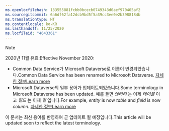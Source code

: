 ```yaml
---
ms.openlocfilehash: 133555881fcbb0bcecb0749343d0aef970405af2
ms.sourcegitcommit: 6a6df62fa12dcb9bd5f5a39cc3ee0e2b3988184b
ms.translationtype: HT
ms.contentlocale: ko-KR
ms.lasthandoff: 11/25/2020
ms.locfileid: "4643361"
---
```

> [!NOTE]
> <span data-ttu-id="cb8c3-101">2020년 11월 유효:</span><span class="sxs-lookup"><span data-stu-id="cb8c3-101">Effective November 2020:</span></span>
> - <span data-ttu-id="cb8c3-102">Common Data Service가 Microsoft Dataverse로 이름이 변경되었습니다.</span><span class="sxs-lookup"><span data-stu-id="cb8c3-102">Common Data Service has been renamed to Microsoft Dataverse.</span></span> [<span data-ttu-id="cb8c3-103">자세한 정보</span><span class="sxs-lookup"><span data-stu-id="cb8c3-103">Learn more</span></span>](https://aka.ms/PAuAppBlog)
> - <span data-ttu-id="cb8c3-104">Microsoft Dataverse의 일부 용어가 업데이트되었습니다.</span><span class="sxs-lookup"><span data-stu-id="cb8c3-104">Some terminology in Microsoft Dataverse has been updated.</span></span> <span data-ttu-id="cb8c3-105">예를 들면 *엔터티* 는 이제 *테이블* 이고 *필드* 는 이제 *열* 입니다.</span><span class="sxs-lookup"><span data-stu-id="cb8c3-105">For example, *entity* is now *table* and *field* is now *column*.</span></span> [<span data-ttu-id="cb8c3-106">자세한 정보</span><span class="sxs-lookup"><span data-stu-id="cb8c3-106">Learn more</span></span>](https://go.microsoft.com/fwlink/?linkid=2147247)
>
> <span data-ttu-id="cb8c3-107">이 문서는 최신 용어를 반영하여 곧 업데이트 될 예정입니다.</span><span class="sxs-lookup"><span data-stu-id="cb8c3-107">This article will be updated soon to reflect the latest terminology.</span></span>
